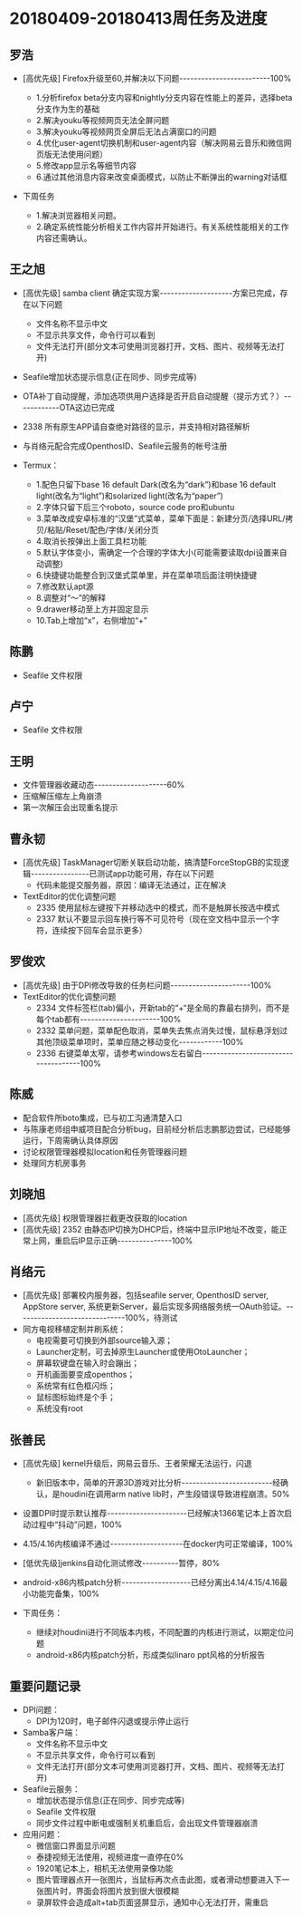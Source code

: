 # 20180409-20180413周任务及进度

## 罗浩
- [高优先级] Firefox升级至60,并解决以下问题-------------------------100%
   - 1.分析firefox beta分支内容和nightly分支内容在性能上的差异，选择beta分支作为生的基础
   - 2.解决youku等视频网页无法全屏问题
   - 3.解决youku等视频网页全屏后无法占满窗口的问题
   - 4.优化user-agent切换机制和user-agent内容（解决网易云音乐和微信网页版无法使用问题）
   - 5.修改app显示名等细节内容
   - 6.通过其他消息内容来改变桌面模式，以防止不断弹出的warning对话框
  
- 下周任务
   - 1.解决浏览器相关问题。
   - 2.确定系统性能分析相关工作内容并开始进行。有关系统性能相关的工作内容还需确认。

## 王之旭
- [高优先级] samba client 确定实现方案--------------------方案已完成，存在以下问题
   - 文件名称不显示中文
   - 不显示共享文件，命令行可以看到
   - 文件无法打开(部分文本可使用浏览器打开，文档、图片、视频等无法打开)
- Seafile增加状态提示信息(正在同步、同步完成等)
- OTA补丁自动提醒，添加选项供用户选择是否开启自动提醒（提示方式？）------------OTA这边已完成
- 2338 所有原生APP请自查绝对路径的显示，并支持相对路径解析
- 与肖络元配合完成OpenthosID、Seafile云服务的帐号注册

- Termux：
   - 1.配色只留下base 16 default Dark(改名为“dark”)和base 16 default light(改名为“light”)和solarized light(改名为“paper”)
   - 2.字体只留下后三个roboto，source code pro和ubuntu
   - 3.菜单改成安卓标准的“汉堡”式菜单，菜单下面是：新建分页/选择URL/拷贝/粘贴/Reset/配色/字体/关闭分页
   - 4.取消长按弹出上面工具栏功能
   - 5.默认字体变小，需确定一个合理的字体大小(可能需要读取dpi设置来自动调整)
   - 6.快捷键功能整合到汉堡式菜单里，并在菜单项后面注明快捷键
   - 7.修改默认apt源
   - 8.调整对“～”的解释
   - 9.drawer移动至上方并固定显示
   - 10.Tab上增加“x”，右侧增加“+”

## 陈鹏
- Seafile 文件权限

## 卢宁
- Seafile 文件权限

## 王明
- 文件管理器收藏动态--------------------60%
- 压缩解压缩左上角崩溃
- 第一次解压会出现重名提示

## 曹永韧
- [高优先级] TaskManager切断关联启动功能，搞清楚ForceStopGB的实现逻辑----------------已测试app功能可用，存在以下问题
   - 代码未能提交服务器，原因：编译无法通过，正在解决
- TextEditor的优化调整问题
   - 2335 使用鼠标左键按下并移动选中的模式，而不是触屏长按选中模式
   - 2337 默认不要显示回车换行等不可见符号（现在空文档中显示一个字符，连续按下回车会显示更多）

## 罗俊欢
- [高优先级] 由于DPI修改导致的任务栏问题----------------------100%
- TextEditor的优化调整问题
   - 2334 文件标签栏(tab)偏小，开新tab的“+“是全局的靠最右排列，而不是每个tab都有----------------------100%
   - 2332 菜单问题，菜单配色取消，菜单失去焦点消失过慢，鼠标悬浮划过其他顶级菜单项时，菜单应随之移动变化------------100%
   - 2336 右键菜单太窄，请参考windows左右留白-------------------------------------100%

## 陈威
- 配合软件所boto集成，已与初工沟通清楚入口
- 与陈康老师组申威项目配合分析bug，目前经分析后志鹏那边尝试，已经能够运行，下周需确认具体原因
- 讨论权限管理器模拟location和任务管理器问题
- 处理同方机房事务

## 刘晓旭
- [高优先级] 权限管理器拦截更改获取的location
- [高优先级] 2352 由静态IP切换为DHCP后，终端中显示IP地址不改变，能正常上网，重启后IP显示正确---------------100%

## 肖络元
- [高优先级] 部署校内服务器，包括seafile server, OpenthosID server, AppStore server, 系统更新Server，最后实现多网络服务统一OAuth验证。------------------------------100%，待测试
- 同方电视移植定制并刷系统：
   - 电视需要可切换到外部source输入源；
   - Launcher定制，可去掉原生Launcher或使用OtoLauncher；
   - 屏幕软键盘在输入时会蹦出；
   - 开机画面要变成openthos；
   - 系统常有红色框闪烁；
   - 鼠标图标始终是个手；
   - 系统没有root

## 张善民
- [高优先级] kernel升级后，网易云音乐、王者荣耀无法运行，闪退
   - 新旧版本中，简单的开源3D游戏对比分析-------------------------经确认，是houdini在调用arm native lib时，产生段错误导致进程崩溃。50%
- 设置DPI时提示默认推荐----------------------已经解决1366笔记本上首次启动过程中“抖动”问题，100%
- 4.15/4.16内核编译不通过--------------------在docker内可正常编译，100%
- [低优先级]jenkins自动化测试修改----------暂停，80%
- android-x86内核patch分析-------------------已经分离出4.14/4.15/4.16最小功能完备集，100%

- 下周任务：
   - 继续对houdini进行不同版本内核，不同配置的内核进行测试，以期定位问题
   - android-x86内核patch分析，形成类似linaro ppt风格的分析报告

## 重要问题记录
- DPI问题：
   - DPI为120时，电子邮件闪退或提示停止运行
- Samba客户端：
   - 文件名称不显示中文
   - 不显示共享文件，命令行可以看到
   - 文件无法打开(部分文本可使用浏览器打开，文档、图片、视频等无法打开)
- Seafile云服务：
   - 增加状态提示信息(正在同步、同步完成等)
   - Seafile 文件权限
   - 同步文件过程中断电或强制关机重启后，会出现文件管理器崩溃
- 应用问题：
   - 微信窗口界面显示问题
   - 泰捷视频无法使用，视频进度一直停在0%
   - 1920笔记本上，相机无法使用录像功能
   - 图片管理器点开一张图片，当鼠标再次点击此图，或者滑动想要进入下一张图片时，界面会将图片放到很大很模糊
   - 录屏软件会造成alt+tab页面竖屏显示，通知中心无法打开，需重启
